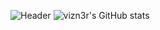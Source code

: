 ![Header](https://i.pinimg.com/originals/eb/6c/8a/eb6c8af42f0603c074d88b4615f9b859.jpg)
![vizn3r's GitHub stats](https://github-readme-stats.vercel.app/api?username=vizn3r&show_icons=true&theme=outrun)
